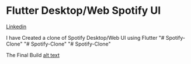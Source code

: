 # Flutter Desktop/Web Spotify UI

[Linkedin](https://www.linkedin.com/in/rohangudla/)

I have Created a clone of Spotify Desktop/Web UI using Flutter
"# Spotify-Clone" 
"# Spotify-Clone" 
"# Spotify-Clone" 

The Final Build
[alt text](https://github.com/RohanGudla/Spotify/blob/main/Spotify.jpg?raw=true)
